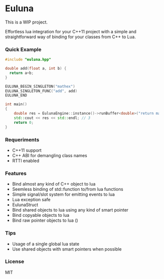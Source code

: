 # Euluna

This is a WIP project.

Effortless lua integration for your C++11 project with a simple
and straightforward way of binding for your classes from C++ to Lua.


### Quick Example

```C++
#include "euluna.hpp"

double add(float a, int b) {
  return a+b;
}

EULUNA_BEGIN_SINGLETON("mathex")
EULUNA_SINGLETON_FUNC("add", add)
EULUNA_END

int main()
{
    double res = EulunaEngine::instance()->runBuffer<double>("return mathex.add(1,2)");
    std::cout << res << std::endl; // 3
    return 0;
}
```

### Requeriments

- C++11 support
- C++ ABI for demangling class names
- RTTI enabled


### Features

- Bind almost any kind of C++ object to lua
- Seemless binding of std::function to/from lua functions
- Simple signal/slot system for emitting events to lua
- Lua exception safe
- EulunaStruct
- Bind shared objects to lua using any kind of smart pointer
- Bind copyable objects to lua
- Bind raw pointer objects to lua ()

### Tips

- Usage of a single global lua state
- Use shared objects with smart pointers when possible

### License
MIT

